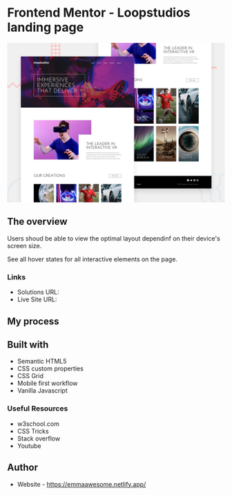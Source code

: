 # Frontend Mentor - Loopstudios landing page

![Design preview for the Loopstudios landing page coding challenge](./design/desktop-preview.jpg)

## The overview

Users shoud be able to view the optimal layout dependinf on their device's screen size.

See all hover states for all interactive elements on the page.

### Links

- Solutions URL: 
- Live Site URL: 

## My process

## Built with

- Semantic HTML5
- CSS custom properties
- CSS Grid
- Mobile first workflow
- Vanilla Javascript

### Useful Resources

- w3school.com
- CSS Tricks
- Stack overflow
- Youtube

## Author

- Website - https://emmaawesome.netlify.app/

